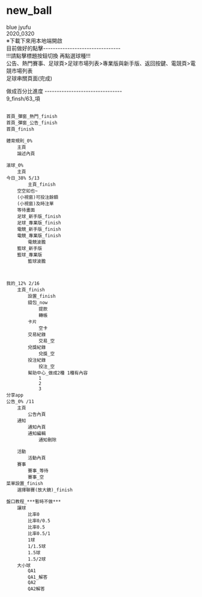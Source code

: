 # new_ball
blue jyufu</br>
2020_0320</br>
※下載下來用本地端開啟</br>
目前做好的點擊--------------------------------</br>
!!!請點擊標題按鈕切換 再點選球種!!!</br>
公告、熱門賽事、足球頁>足球市場列表>專業版與新手版、返回按鍵、電競頁>電競市場列表</br>
足球串關頁面(完成)</br>

做成百分比進度
--------------------------------</br>
9_finsh/63_項</br>

```

首頁_彈窗_熱門_finish
首頁_彈窗_公告_finish
首頁_finish

體育規則_0%
	主頁
	論述內頁

滾球_0%
	主頁
今日_38% 5/13
        主頁_finish
	空空如也~
	(小視窗)可投注餘額
	(小視窗)及時注單
	等待畫面
	足球_新手版_finish
	足球_專業版_finish
	電競_新手版_finish
	電競_專業版_finish
		電競波膽
	籃球_新手版
	籃球_專業版
		籃球波膽
	
	

我的_12% 2/16
	主頁_finish
		設置_finish
		錢包_now
			提款
			轉帳
		卡片
			空卡
		交易紀錄
			交易_空
		兌獎紀錄
			兌獎_空
		投注紀錄
			投注_空
		幫助中心_做成2種 1種有內容
			1
			2
			3
分享app
公告_0% /11
	主頁
		公告內頁
	通知
		通知內頁
		通知編輯
			通知刪除

	活動
		活動內頁
	賽事
		賽事_等待
		賽事_空
菜單設置_finish
	選擇聯賽(放大鏡)_finish

盤口教程_***暫時不做***
	讓球
		比率0
		比率0/0.5
		比率0.5
		比率0.5/1
		1球
		1/1.5球
		1.5球
		1.5/2球
	大小球
		QA1
		QA1_解答
		QA2
		QA2解答
